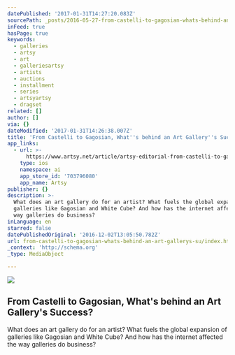 ```yaml
---
datePublished: '2017-01-31T14:27:20.083Z'
sourcePath: _posts/2016-05-27-from-castelli-to-gagosian-whats-behind-an-art-gallerys-su.md
inFeed: true
hasPage: true
keywords:
  - galleries
  - artsy
  - art
  - galleriesartsy
  - artists
  - auctions
  - installment
  - series
  - artsyartsy
  - dragset
related: []
author: []
via: {}
dateModified: '2017-01-31T14:26:38.007Z'
title: 'From Castelli to Gagosian, What''s behind an Art Gallery''s Success?'
app_links:
  - url: >-
      https://www.artsy.net/article/artsy-editorial-from-castelli-to-gagosian-what-s-behind-an-art-gallery-s-success
    type: ios
    namespace: ai
    app_store_id: '703796080'
    app_name: Artsy
publisher: {}
description: >-
  What does an art gallery do for an artist? What fuels the global expansion of
  galleries like Gagosian and White Cube? And how has the internet affected the
  way galleries do business?
inLanguage: en
starred: false
datePublishedOriginal: '2016-12-02T13:05:50.782Z'
url: from-castelli-to-gagosian-whats-behind-an-art-gallerys-su/index.html
_context: 'http://schema.org'
_type: MediaObject

---
```

<article style=""><img src="https://s3-us-west-2.amazonaws.com/the-grid-img/p/65600a834b33c1d0292dce8c7ed33eb4f42093dd.jpg" /><h1>From Castelli to Gagosian, What's behind an Art Gallery's Success?</h1><p>What does an art gallery do for an artist? What fuels the global expansion of galleries like Gagosian and White Cube? And how has the internet affected the way galleries do business?</p></article>